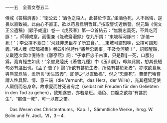 一一五　全晉文卷五二

傅咸《答楊濟書》：“衛公云：‘酒色之殺人，此甚於作直。’坐酒色死，人不爲悔，逆畏以直致禍。此由心不直正，欲以苟且爲明哲耳。”按取譬切近新警。倪元璐《倪文正公遺稿》（顧予咸選）卷一《戊辰春》第一○首結云：“無將忠義死，不與吃河豚！”，師傅咸意，而復兼《能改齋漫録》卷九所謂：“東坡稱河豚曰：‘那值一死！’；李公擇不食曰：‘河豚非忠臣孝子所宜食。’……東坡可謂知味，公擇可謂知義。”褚人穫《堅瓠補集》卷四引倪詩作“將無忠義事，不及食河豚！”，詞較醒豁，又載陸次雲申倪詩作《離亭燕》詞：“子孝臣忠千古事，只是難𢬵一死，口腹何爲，竟肯輕生如此！”余嘗見陸氏《著書九種》中《玉山詞》，却無此闋，想其長短句必有溢出也。《孟子·告子》論“所欲有甚於生者，所惡有甚於死者”，亦取欲食魚與熊掌爲喻，孟所言“舍生取義”，即傅之“以直致禍”、倪之“忠義死”。費爾巴哈嘗謂人性具智、情、意三端（die Vernunft，das Herz，der Wille），充其極皆足使人颠倒而忘身命，故求愛而甘死者有之（selbst mit Freuden für den Geliebten in den Tod zu gehen），致知遂志，亦若是班。酒色、口腹之欲每“有甚於生”、“那值一死”，可一以貫之爾。











　Das Wesen des Christenthums，Kap. 1，Sämmtliche Werke，hrsg. W. Bolin und Fr. Jodl，VI，3－4.